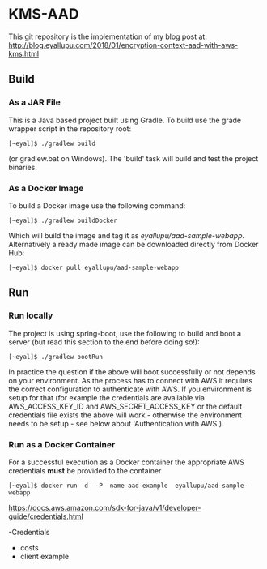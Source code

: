 # KMS-AAD

This git repository is the implementation of my blog post at: http://blog.eyallupu.com/2018/01/encryption-context-aad-with-aws-kms.html


## Build

### As a JAR File
This is a Java based project built using Gradle. To build use the grade wrapper script in the repository root:

```shell
[~eyal]$ ./gradlew build
```

(or gradlew.bat on Windows). The 'build' task will build and test the project binaries. 

### As a Docker Image
To build a Docker image use the following command:
```shell
[~eyal]$ ./gradlew buildDocker
```
Which will build the image and tag it as *eyallupu/aad-sample-webapp*. Alternatively a ready made  image can be downloaded directly from Docker Hub:
```shell
[~eyal]$ docker pull eyallupu/aad-sample-webapp
```

## Run
### Run locally
The project is using spring-boot, use the following to build and boot a server (but read this section to the end before doing so!):
```shell
[~eyal]$ ./gradlew bootRun
```

In practice the question if the above will boot successfully or not depends on your environment. As the process has to connect
with AWS it requires the correct configuration to authenticate with AWS. If you environment is setup for that (for example
the credentials are available via AWS\_ACCESS\_KEY\_ID and AWS\_SECRET\_ACCESS\_KEY or the default credentials file exists 
the above will work - otherwise the environment needs to be setup - see below about 'Authentication with AWS').

### Run as a Docker Container
For a successful execution as a Docker container the appropriate AWS credentials **must** be provided to the container
```shell
[~eyal]$ docker run -d  -P -name aad-example  eyallupu/aad-sample-webapp
```


https://docs.aws.amazon.com/sdk-for-java/v1/developer-guide/credentials.html

-Credentials
- costs
- client example

